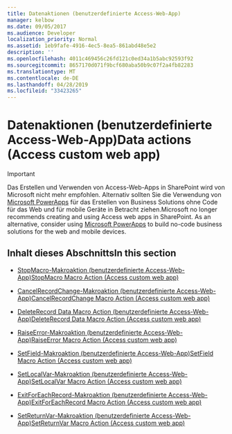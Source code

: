 ```yaml
---
title: Datenaktionen (benutzerdefinierte Access-Web-App)
manager: kelbow
ms.date: 09/05/2017
ms.audience: Developer
localization_priority: Normal
ms.assetid: 1eb9fafe-4916-4ec5-8ea5-861abd48e5e2
description: ''
ms.openlocfilehash: 4011c469456c26fd121c0ed34a1b5abc92593f92
ms.sourcegitcommit: 8657170d071f9bcf680aba50b9c07f2a4fb82283
ms.translationtype: MT
ms.contentlocale: de-DE
ms.lasthandoff: 04/28/2019
ms.locfileid: "33423265"
---
```

# <a name="data-actions-access-custom-web-app"></a><span data-ttu-id="5ced1-102">Datenaktionen (benutzerdefinierte Access-Web-App)</span><span class="sxs-lookup"><span data-stu-id="5ced1-102">Data actions (Access custom web app)</span></span>

> [!IMPORTANT]
> <span data-ttu-id="5ced1-p101">Das Erstellen und Verwenden von Access-Web-Apps in SharePoint wird von Microsoft nicht mehr empfohlen. Alternativ sollten Sie die Verwendung von [Microsoft PowerApps](https://powerapps.microsoft.com/en-us/) für das Erstellen von Business Solutions ohne Code für das Web und für mobile Geräte in Betracht ziehen.</span><span class="sxs-lookup"><span data-stu-id="5ced1-p101">Microsoft no longer recommends creating and using Access web apps in SharePoint. As an alternative, consider using [Microsoft PowerApps](https://powerapps.microsoft.com/en-us/) to build no-code business solutions for the web and mobile devices.</span></span> 
  
## <a name="in-this-section"></a><span data-ttu-id="5ced1-105">Inhalt dieses Abschnitts</span><span class="sxs-lookup"><span data-stu-id="5ced1-105">In this section</span></span>

- [<span data-ttu-id="5ced1-106">StopMacro-Makroaktion (benutzerdefinierte Access-Web-App)</span><span class="sxs-lookup"><span data-stu-id="5ced1-106">StopMacro Macro Action (Access custom web app)</span></span>](stopmacro-macro-action-access-custom-web-app.md)
    
- [<span data-ttu-id="5ced1-107">CancelRecordChange-Makroaktion (benutzerdefinierte Access-Web-App)</span><span class="sxs-lookup"><span data-stu-id="5ced1-107">CancelRecordChange Macro Action (Access custom web app)</span></span>](cancelrecordchange-macro-action-access-custom-web-app.md)
    
- [<span data-ttu-id="5ced1-108">DeleteRecord Data Macro Action (benutzerdefinierte Access-Web-App)</span><span class="sxs-lookup"><span data-stu-id="5ced1-108">DeleteRecord Data Macro Action (Access custom web app)</span></span>](deleterecord-data-macro-action-access-custom-web-app.md)
    
- [<span data-ttu-id="5ced1-109">RaiseError-Makroaktion (benutzerdefinierte Access-Web-App)</span><span class="sxs-lookup"><span data-stu-id="5ced1-109">RaiseError Macro Action (Access custom web app)</span></span>](raiseerror-macro-action-access-custom-web-app.md)
    
- [<span data-ttu-id="5ced1-110">SetField-Makroaktion (benutzerdefinierte Access-Web-App)</span><span class="sxs-lookup"><span data-stu-id="5ced1-110">SetField Macro Action (Access custom web app)</span></span>](setfield-macro-action-access-custom-web-app.md)
    
- [<span data-ttu-id="5ced1-111">SetLocalVar-Makroaktion (benutzerdefinierte Access-Web-App)</span><span class="sxs-lookup"><span data-stu-id="5ced1-111">SetLocalVar Macro Action (Access custom web app)</span></span>](setlocalvar-macro-action-access-custom-web-app.md)
    
- [<span data-ttu-id="5ced1-112">ExitForEachRecord-Makroaktion (benutzerdefinierte Access-Web-App)</span><span class="sxs-lookup"><span data-stu-id="5ced1-112">ExitForEachRecord Macro Action (Access custom web app)</span></span>](exitforeachrecord-macro-action-access-custom-web-app.md)
    
- [<span data-ttu-id="5ced1-113">SetReturnVar-Makroaktion (benutzerdefinierte Access-Web-App)</span><span class="sxs-lookup"><span data-stu-id="5ced1-113">SetReturnVar Macro Action (Access custom web app)</span></span>](setreturnvar-macro-action-access-custom-web-app.md)
    

